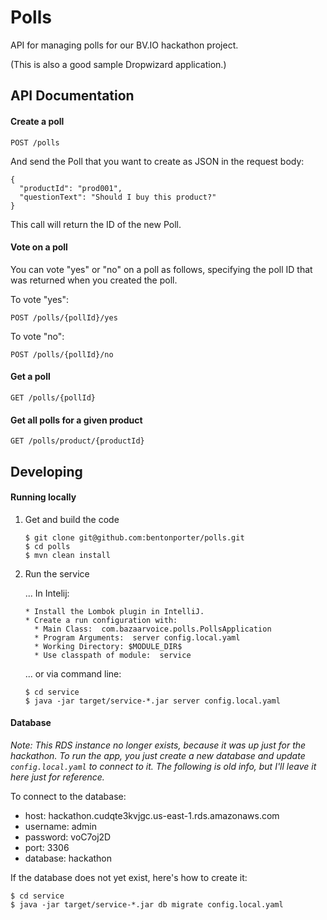 Polls
=====

API for managing polls for our BV.IO hackathon project.

(This is also a good sample Dropwizard application.)


API Documentation
-----------------

#### Create a poll

```
POST /polls
```

And send the Poll that you want to create as JSON in the request body:

```
{
  "productId": "prod001",
  "questionText": "Should I buy this product?"
}
```

This call will return the ID of the new Poll.

#### Vote on a poll

You can vote "yes" or "no" on a poll as follows, specifying the poll ID that was returned
when you created the poll.

To vote "yes":
```
POST /polls/{pollId}/yes
```

To vote "no":
```
POST /polls/{pollId}/no
```

#### Get a poll

```
GET /polls/{pollId}
```

#### Get all polls for a given product

```
GET /polls/product/{productId}
```


Developing
----------

#### Running locally

1.  Get and build the code

        $ git clone git@github.com:bentonporter/polls.git
        $ cd polls
        $ mvn clean install

2.  Run the service

    ... In Intelij:

        * Install the Lombok plugin in IntelliJ.
        * Create a run configuration with:
          * Main Class:  com.bazaarvoice.polls.PollsApplication
          * Program Arguments:  server config.local.yaml
          * Working Directory: $MODULE_DIR$
          * Use classpath of module:  service

    ... or via command line:

        $ cd service
        $ java -jar target/service-*.jar server config.local.yaml


#### Database

*Note: This RDS instance no longer exists, because it was up just for the hackathon. To run the app, you
just create a new database and update `config.local.yaml` to connect to it. The following is old info, but
I'll leave it here just for reference.*

To connect to the database:

- host: hackathon.cudqte3kvjgc.us-east-1.rds.amazonaws.com
- username: admin
- password: voC7oj2D
- port: 3306
- database: hackathon

If the database does not yet exist, here's how to create it:

    $ cd service
    $ java -jar target/service-*.jar db migrate config.local.yaml
